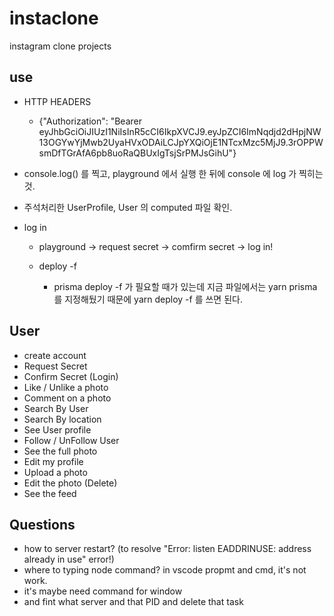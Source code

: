 # instaclone

instagram clone projects

## use

- HTTP HEADERS

  - {"Authorization": "Bearer eyJhbGciOiJIUzI1NiIsInR5cCI6IkpXVCJ9.eyJpZCI6ImNqdjd2dHpjNW13OGYwYjMwb2UyaHVxODAiLCJpYXQiOjE1NTcxMzc5MjJ9.3rOPPWsmDfTGrAfA6pb8uoRaQBUxIgTsjSrPMJsGihU"}

- console.log() 를 찍고, playground 에서 실행 한 뒤에 console 에 log 가 찍히는 것.
- 주석처리한 UserProfile, User 의 computed 파일 확인.

- log in

  - playground -> request secret -> comfirm secret -> log in!

  - deploy -f
    - prisma deploy -f 가 필요할 때가 있는데 지금 파일에서는 yarn prisma 를 지정해뒀기 때문에 yarn deploy -f 를 쓰면 된다.

## User

- create account
- Request Secret
- Confirm Secret (Login)
- Like / Unlike a photo
- Comment on a photo
- Search By User
- Search By location
- See User profile
- Follow / UnFollow User
- See the full photo
- Edit my profile
- Upload a photo
- Edit the photo (Delete)
- See the feed

## Questions

- how to server restart? (to resolve "Error: listen EADDRINUSE: address already in use" error!)
- where to typing node command? in vscode propmt and cmd, it's not work.
- it's maybe need command for window
- and fint what server and that PID and delete that task
